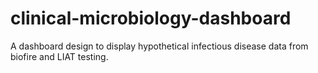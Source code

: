 # clinical-microbiology-dashboard
A dashboard design to display hypothetical infectious disease data from biofire and LIAT testing. 
